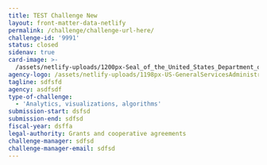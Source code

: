 ```yaml
---
title: TEST Challenge New
layout: front-matter-data-netlify
permalink: /challenge/challenge-url-here/
challenge-id: '9991'
status: closed
sidenav: true
card-image: >-
  /assets/netlify-uploads/1200px-Seal_of_the_United_States_Department_of_State.png
agency-logo: /assets/netlify-uploads/1198px-US-GeneralServicesAdministration-Logo.png
tagline: sdfsfd
agency: asdfsdf
type-of-challenge:
  - 'Analytics, visualizations, algorithms'
submission-start: dsfsd
submission-end: sdfsd
fiscal-year: dsffa
legal-authority: Grants and cooperative agreements
challenge-manager: sdfsd
challenge-manager-email: sdfsd
---
```

